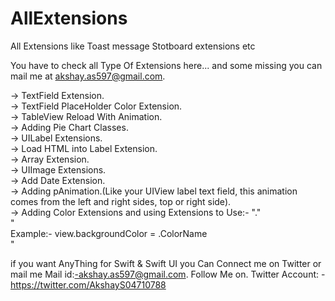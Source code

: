 # AllExtensions
 All Extensions like Toast message Stotboard extensions etc

You have to check all Type Of Extensions here...
and some missing you can mail me at akshay.as597@gmail.com. 

-> TextField Extension.  
-> TextField PlaceHolder Color Extension.  
-> TableView Reload With Animation.   
-> Adding Pie Chart Classes.   
-> UILabel Extensions.   
-> Load HTML into Label Extension.   
-> Array Extension.   
-> UIImage Extensions.  
-> Add Date Extension.  
-> Adding pAnimation.(Like your UIView label text field, this animation comes from the left and right sides, top or right side).  
-> Adding Color Extensions and using Extensions to Use:- "."    
"  
Example:- 
view.backgroundColor = .ColorName  
"


if you want AnyThing for Swift & Swift UI you Can Connect me on Twitter or mail me
Mail id:-akshay.as597@gmail.com. 
Follow Me on. 
Twitter Account: - https://twitter.com/AkshayS04710788

